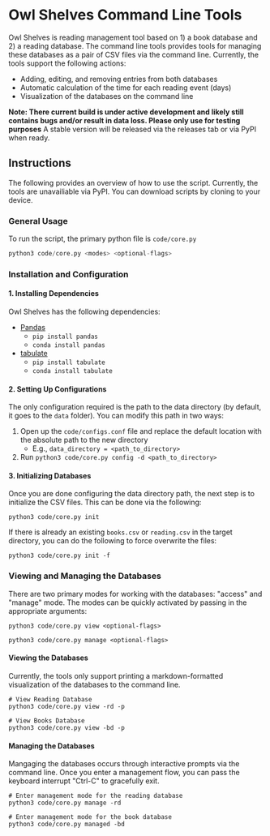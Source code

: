 # Owl Shelves Command Line Tools

Owl Shelves is reading management tool based on 1) a book database and 2) a reading database. The command line tools provides tools for managing these databases as a pair of CSV files via the command line. Currently, the tools support the following actions:

- Adding, editing, and removing entries from both databases
- Automatic calculation of the time for each reading event (days)
- Visualization of the databases on the command line

**Note: There current build is under active development and likely still contains bugs and/or result in data loss. Please only use for testing purposes** A stable version will be released via the releases tab or via PyPI when ready.

## Instructions

The following provides an overview of how to use the script. Currently, the tools are unavailiable via PyPI. You can download scripts by cloning to your device.

### General Usage

To run the script, the primary python file is `code/core.py`

```python
python3 code/core.py <modes> <optional-flags>
```

### Installation and Configuration

#### 1. Installing Dependencies

Owl Shelves has the following dependencies:

- [Pandas](https://pandas.pydata.org)
    - `pip install pandas`
    - `conda install pandas`
- [tabulate](https://pypi.org/project/tabulate/)
    - `pip install tabulate`
    - `conda install tabulate`

#### 2. Setting Up Configurations

The only configuration required is the path to the data directory (by default, it goes to the `data` folder). You can modify this path in two ways:

1. Open up the `code/configs.conf` file and replace the default location with the absolute path to the new directory
    - E.g., `data_directory = <path_to_directory>`
2. Run `python3 code/core.py config -d <path_to_directory>`

#### 3. Initializing Databases

Once you are done configuring the data directory path, the next step is to initialize the CSV files. This can be done via the following:

```shell
python3 code/core.py init
```

If there is already an existing `books.csv` or `reading.csv` in the target directory, you can do the following to force overwrite the files:

```shell
python3 code/core.py init -f
```

### Viewing and Managing the Databases

There are two primary modes for working with the databases: "access" and "manage" mode. The modes can be quickly activated by passing in the appropriate arguments:

```shell
python3 code/core.py view <optional-flags>

python3 code/core.py manage <optional-flags>
```

#### Viewing the Databases

Currently, the tools only support printing a markdown-formatted visualization of the databases to the command line.

```shell
# View Reading Database
python3 code/core.py view -rd -p

# View Books Database
python3 code/core.py view -bd -p
```

#### Managing the Databases

Mangaging the databases occurs through interactive prompts via the command line. Once you enter a management flow, you can pass the keyboard interrupt "Ctrl-C" to gracefully exit.

```shell
# Enter management mode for the reading database
python3 code/core.py manage -rd

# Enter management mode for the book database
python3 code/core.py managed -bd
```
